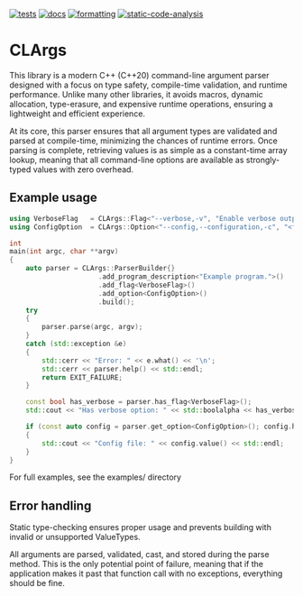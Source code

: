 [![tests](https://github.com/rubensorensen/clargs/actions/workflows/tests.yml/badge.svg)](https://github.com/rubensorensen/clargs/actions/workflows/tests.yml)
[![docs](https://github.com/rubensorensen/clargs/actions/workflows/docs.yml/badge.svg)](https://github.com/rubensorensen/clargs/actions/workflows/docs.yml)
[![formatting](https://github.com/rsore/clargs/actions/workflows/clang-format.yml/badge.svg)](https://github.com/rsore/clargs/actions/workflows/clang-format.yml)
[![static-code-analysis](https://github.com/rsore/clargs/actions/workflows/clang-tidy-analysis.yml/badge.svg)](https://github.com/rsore/clargs/actions/workflows/clang-tidy-analysis.yml)

# CLArgs

This library is a modern C++ (C++20) command-line argument parser designed with a focus on type safety, compile-time validation, and runtime performance. Unlike many other libraries, it avoids macros, dynamic allocation, type-erasure, and expensive runtime operations, ensuring a lightweight and efficient experience.

At its core, this parser ensures that all argument types are validated and parsed at compile-time, minimizing the chances of runtime errors. Once parsing is complete, retrieving values is as simple as a constant-time array lookup, meaning that all command-line options are available as strongly-typed values with zero overhead.

## Example usage

```cpp
using VerboseFlag   = CLArgs::Flag<"--verbose,-v", "Enable verbose output">;
using ConfigOption  = CLArgs::Option<"--config,--configuration,-c", "<filepath>", "Specify config file", std::filesystem::path>;

int
main(int argc, char **argv)
{
    auto parser = CLArgs::ParserBuilder{}
                      .add_program_description<"Example program.">()
                      .add_flag<VerboseFlag>()
                      .add_option<ConfigOption>()
                      .build();
    try
    {
        parser.parse(argc, argv);
    }
    catch (std::exception &e)
    {
        std::cerr << "Error: " << e.what() << '\n';
        std::cerr << parser.help() << std::endl;
        return EXIT_FAILURE;
    }

    const bool has_verbose = parser.has_flag<VerboseFlag>();
    std::cout << "Has verbose option: " << std::boolalpha << has_verbose << "\n";

    if (const auto config = parser.get_option<ConfigOption>(); config.has_value())
    {
        std::cout << "Config file: " << config.value() << std::endl;
    }
}
```

For full examples, see the examples/ directory

## Error handling
Static type-checking ensures proper usage and prevents building with invalid or unsupported ValueTypes.

All arguments are parsed, validated, cast, and stored during the parse method. This is the only potential point of failure, meaning that if the application makes it past that function call with no exceptions, everything should be fine.
